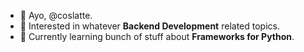 - 👋 Ayo, @coslatte.
- 👀 Interested in whatever **Backend Development** related topics.
- 🌱 Currently learning bunch of stuff about **Frameworks for Python**.

<!---
coslatte/coslatte is a ✨ special ✨ repository because its `README.md` (this file) appears on your GitHub profile.
You can click the Preview link to take a look at your changes.
--->
